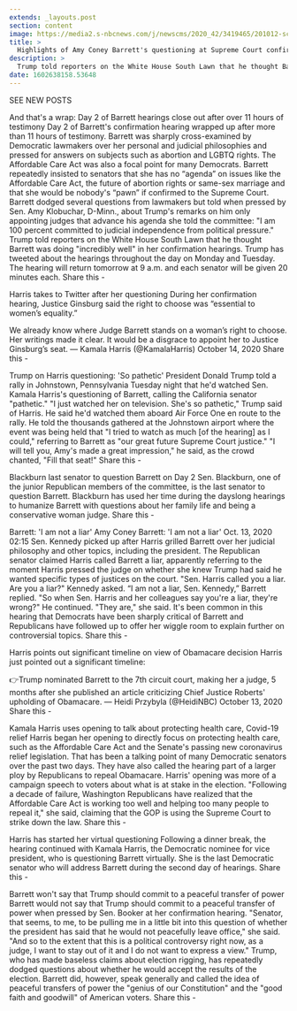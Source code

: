 ```yaml
--- 
extends: _layouts.post 
section: content 
image: https://media2.s-nbcnews.com/j/newscms/2020_42/3419465/201012-scotus-amy-coney-barrett-live-blog-2-cs_8bd4872215650ea8d1080c5fe532b37e.nbcnews-fp-1200-630.jpg 
title: > 
  Highlights of Amy Coney Barrett's questioning at Supreme Court confirmation hearing 
description: > 
  Trump told reporters on the White House South Lawn that he thought Barrett was doing "incredibly well" in her confirmation hearings."Sen. Harris called you a liar.“I am not a liar, Sen. Kennedy,” Barrett replied."So when Sen. Harris and her colleagues say you're a liar, they're wrong?"Share this -Harris has started her virtual questioning Following a dinner break, the hearing continued with Kamala Harris, the Democratic nominee for vice president, who is questioning Barrett virtually. 
date: 1602638158.53648 
--- 
```

SEE NEW POSTS

And that's a wrap: Day 2 of Barrett hearings close out after over 11 hours of testimony Day 2 of Barrett's confirmation hearing wrapped up after more than 11 hours of testimony. Barrett was sharply cross-examined by Democratic lawmakers over her personal and judicial philosophies and pressed for answers on subjects such as abortion and LGBTQ rights. The Affordable Care Act was also a focal point for many Democrats. Barrett repeatedly insisted to senators that she has no “agenda” on issues like the Affordable Care Act, the future of abortion rights or same-sex marriage and that she would be nobody's “pawn” if confirmed to the Supreme Court. Barrett dodged several questions from lawmakers but told when pressed by Sen. Amy Klobuchar, D-Minn., about Trump's remarks on him only appointing judges that advance his agenda she told the committee: "I am 100 percent committed to judicial independence from political pressure." Trump told reporters on the White House South Lawn that he thought Barrett was doing "incredibly well" in her confirmation hearings. Trump has tweeted about the hearings throughout the day on Monday and Tuesday. The hearing will return tomorrow at 9 a.m. and each senator will be given 20 minutes each. Share this -







Harris takes to Twitter after her questioning During her confirmation hearing, Justice Ginsburg said the right to choose was “essential to women’s equality.”



We already know where Judge Barrett stands on a woman’s right to choose. Her writings made it clear. It would be a disgrace to appoint her to Justice Ginsburg’s seat. — Kamala Harris (@KamalaHarris) October 14, 2020 Share this -







Trump on Harris questioning: 'So pathetic' President Donald Trump told a rally in Johnstown, Pennsylvania Tuesday night that he'd watched Sen. Kamala Harris's questioning of Barrett, calling the California senator "pathetic." "I just watched her on television. She's so pathetic," Trump said of Harris. He said he'd watched them aboard Air Force One en route to the rally. He told the thousands gathered at the Johnstown airport where the event was being held that "I tried to watch as much [of the hearing] as I could," referring to Barrett as "our great future Supreme Court justice." "I will tell you, Amy's made a great impression," he said, as the crowd chanted, "Fill that seat!" Share this -







Blackburn last senator to question Barrett on Day 2 Sen. Blackburn, one of the junior Republican members of the committee, is the last senator to question Barrett. Blackburn has used her time during the dayslong hearings to humanize Barrett with questions about her family life and being a conservative woman judge. Share this -







Barrett: 'I am not a liar' Amy Coney Barrett: 'I am not a liar' Oct. 13, 2020 02:15 Sen. Kennedy picked up after Harris grilled Barrett over her judicial philosophy and other topics, including the president. The Republican senator claimed Harris called Barrett a liar, apparently referring to the moment Harris pressed the judge on whether she knew Trump had said he wanted specific types of justices on the court. "Sen. Harris called you a liar. Are you a liar?" Kennedy asked. “I am not a liar, Sen. Kennedy,” Barrett replied. "So when Sen. Harris and her colleagues say you're a liar, they're wrong?" He continued. "They are," she said. It's been common in this hearing that Democrats have been sharply critical of Barrett and Republicans have followed up to offer her wiggle room to explain further on controversial topics. Share this -







Harris points out significant timeline on view of Obamacare decision Harris just pointed out a significant timeline:



👉Trump nominated Barrett to the 7th circuit court, making her a judge, 5 months after she published an article criticizing Chief Justice Roberts' upholding of Obamacare. — Heidi Przybyla (@HeidiNBC) October 13, 2020 Share this -







Kamala Harris uses opening to talk about protecting health care, Covid-19 relief Harris began her opening to directly focus on protecting health care, such as the Affordable Care Act and the Senate's passing new coronavirus relief legislation. That has been a talking point of many Democratic senators over the past two days. They have also called the hearing part of a larger ploy by Republicans to repeal Obamacare. Harris' opening was more of a campaign speech to voters about what is at stake in the election. "Following a decade of failure, Washington Republicans have realized that the Affordable Care Act is working too well and helping too many people to repeal it," she said, claiming that the GOP is using the Supreme Court to strike down the law. Share this -







Harris has started her virtual questioning Following a dinner break, the hearing continued with Kamala Harris, the Democratic nominee for vice president, who is questioning Barrett virtually. She is the last Democratic senator who will address Barrett during the second day of hearings. Share this -







Barrett won't say that Trump should commit to a peaceful transfer of power Barrett would not say that Trump should commit to a peaceful transfer of power when pressed by Sen. Booker at her confirmation hearing. "Senator, that seems, to me, to be pulling me in a little bit into this question of whether the president has said that he would not peacefully leave office," she said. "And so to the extent that this is a political controversy right now, as a judge, I want to stay out of it and I do not want to express a view." Trump, who has made baseless claims about election rigging, has repeatedly dodged questions about whether he would accept the results of the election. Barrett did, however, speak generally and called the idea of peaceful transfers of power the "genius of our Constitution" and the "good faith and goodwill" of American voters. Share this -





